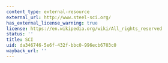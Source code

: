 ```yaml
---
content_type: external-resource
external_url: http://www.steel-sci.org/
has_external_license_warning: true
license: https://en.wikipedia.org/wiki/All_rights_reserved
status: ''
title: SCI
uid: da346746-5e6f-432f-bbc0-996ecb6703c0
wayback_url: ''
---
```

